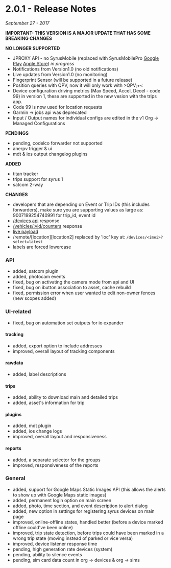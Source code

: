 # 2.0.1 - Release Notes
*September 27 - 2017*

**IMPORTANT: THIS VERSION IS A MAJOR UPDATE THAT HAS SOME BREAKING CHANGES**

**NO LONGER SUPPORTED**
* JPROXY API - no SyrusMobile (replaced with SyrusMobilePro [Google Play](https://play.google.com/store/apps/details?id=com.syrus.app) [Apple Store](#)) *in progress*
* Notifications from Version1.0 (no old notifications)
* Live updates from Version1.0 (no monitoring)
* Fingerprint Sensor (will be supported in a future release)
* Position queries with QPV, now it will only work with >QPV;+<
* Device configuration driving metrics (Max Speed, Accel, Decel - code 99) in version 1, these are supported in the new vesion with the trips app.
* Code 99 is now used for location requests
* Garmin -> jobs api was deprecated
* Input / Output names for individual configs are edited in the v1 Org -> Managed Configurations

**PENDINGS**
* pending, codelco forwarder not supported
* anerpv trigger & ui 
* mdt & ios output changelog plugins 

**ADDED**
* titan tracker
* trips support for syrus 1
* satcom 2-way

**CHANGES**
* developers that are depending on Event or Trip IDs (this includes forwarders), make sure you are supporting values as large as: 9007199254740991 for trip_id, event id
* [/devices api](https://pegasus1.pegasusgateway.com/api/docs/#api-Devices-GetDevice) response
* [/vehicles/:vid/counters](https://docs.pegasusgateway.com/#vehicle-counters) response
* [live payload](https://docs.pegasusgateway.com/#detailed-payload-description)
* /remote/[location][location2] replaced by 'loc' key at:
     `/devices/<imei>?select=latest`  
* labels are forced lowercase


### API
* added, satcom plugin
* added, photocam events
* fixed, bug on activating the camera mode from api and UI
* fixed, bug on ibutton association to asset, cache rebuild
* fixed, permission error when user wanted to edit non-owner fences (new scopes added)

### UI-related
* fixed, bug on automation set outputs for io expander

#### tracking
* added, export option to include addresses
* improved, overall layout of tracking components

#### rawdata
* added, label descriptions 

#### trips
* added, ability to download main and detailed trips
* added, asset's information for trip

#### plugins 
* added, mdt plugin
* added, ios change logs
* improved, overall layout and responsiveness

#### reports
* added, a separate selector for the groups
* improved, responsiveness of the reports 

### General
* added, support for Google Maps Static Images API (this allows the alerts to show up with Google Maps static images)
* added, permanent login option on main screen
* added, photo, time section, and event description to alert dialog
* added, new option in settings for registering syrus devices on main page
* improved, online-offline states, handled better (before a device marked offline could've been online)
* improved, trip state detection, before trips could have been marked in a wrong trip state (moving instead of parked or vice versa)
* improved, device listener response time
* pending, high generation rate devices (system)
* pending, ability to silence events
* pending, sim card data count in org -> devices & org -> sims

